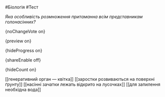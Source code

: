 #Біологія #Тест

*Яка особливість розмноження притаманна всім представникам голонасінних?*

{noChangeVote on}

{preview on}

{hideProgress on}

{shareEnable off}

{hideCount on}

[[генеративний орган — квітка]]
[[заростки розвиваються на поверхні ґрунту]]
[[насінні зачатки лежать відкрито на лусочках]]
[[для запилення необхідна вода]]

